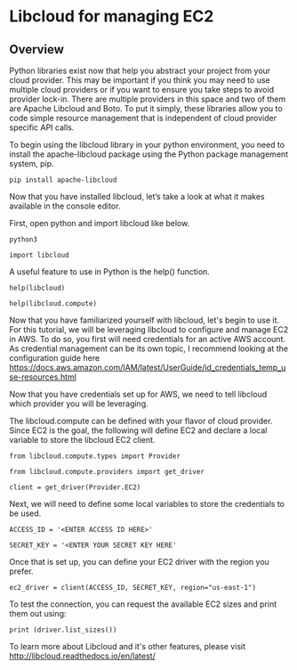 # Libcloud for managing EC2

## Overview
Python libraries exist now that help you abstract your project from your cloud 
provider. This may be important if you think you may need to use multiple cloud 
providers or if you want to ensure you take steps to avoid provider lock-in. 
There are multiple providers in this space and two of them are Apache Libcloud 
and Boto. To put it simply, these libraries allow you to code simple resource 
management that is independent of cloud provider specific API calls. 

To begin using the libcloud library in your python environment, you need to install the apache-libcloud package using the Python package management system, pip.

`pip install apache-libcloud`

Now that you have installed libcloud, let’s take a look at what it makes available in the console editor.

First, open python and import libcloud like below.

`python3`

`import libcloud`

A useful feature to use in Python is the help() function.

`help(libcloud)`

`help(libcloud.compute)`

Now that you have familiarized yourself with libcloud, let's begin to use it. For this tutorial, we will be leveraging libcloud to configure and manage EC2 in AWS. To do so, you first will need credentials for an active AWS account. As credential management can be its own topic, I recommend looking at the configuration guide here https://docs.aws.amazon.com/IAM/latest/UserGuide/id_credentials_temp_use-resources.html

Now that you have credentials set up for AWS, we need to tell libcloud which provider you will be leveraging. 

The libcloud.compute can be defined with your flavor of cloud provider. Since EC2 is the goal, the following will define EC2 and declare a local variable to store the libcloud EC2 client.


`from libcloud.compute.types import Provider`

`from libcloud.compute.providers import get_driver`

`client = get_driver(Provider.EC2)`

Next, we will need to define some local variables to store the credentials to be used. 

`ACCESS_ID = '<ENTER ACCESS ID HERE>'`

`SECRET_KEY = '<ENTER YOUR SECRET KEY HERE'`

Once that is set up, you can define your EC2 driver with the region you prefer.

`ec2_driver = client(ACCESS_ID, SECRET_KEY, region="us-east-1")`

To test the connection, you can request the available EC2 sizes and print them out using:

`print (driver.list_sizes())`

To learn more about Libcloud and it's other features, please visit http://libcloud.readthedocs.io/en/latest/
